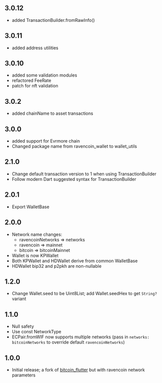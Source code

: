 ## 3.0.12

- added TransactionBuilder.fromRawInfo()

## 3.0.11

- added address utilities

## 3.0.10

- added some validation modules
- refactored FeeRate
- patch for nft validation

## 3.0.2

- added chainName to asset transactions

## 3.0.0

- added support for Evrmore chain
- Changed package name from ravencoin_wallet to wallet_utils

## 2.1.0

- Change default transaction version to 1 when using TransactionBuilder
- Follow modern Dart suggested syntax for TransactionBuilder

## 2.0.1
- Export WalletBase

## 2.0.0
- Network name changes:
  - ravencoinNetworks => networks
  - ravencoin => mainnet
  - bitcoin => bitcoinMainnet
- Wallet is now KPWallet
- Both KPWallet and HDWallet derive from common WalletBase
- HDWallet bip32 and p2pkh are non-nullable

## 1.2.0

- Change Wallet.seed to be Uint8List; add Wallet.seedHex to get `String?` variant

## 1.1.0

- Null safety
- Use const NetworkType
- ECPair.fromWIF now supports multiple networks (pass in `networks: bitcoinNetworks` to override default `ravencoinNetworks`)

## 1.0.0

- Initial release; a fork of [bitcoin_flutter](https://github.com/dart-bitcoin/bitcoin_flutter) but with ravencoin network parameters

